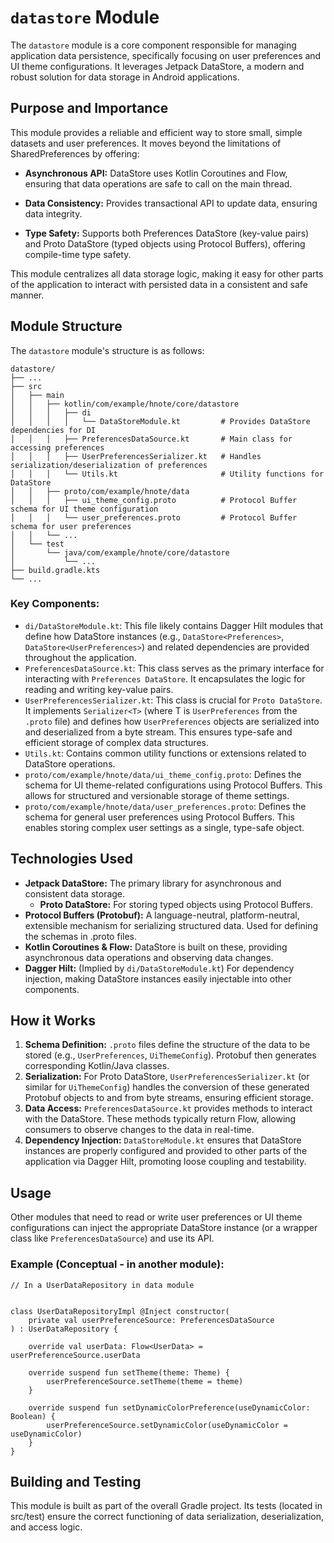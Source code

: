 # `datastore` Module

The `datastore` module is a core component responsible for managing application data persistence,
specifically focusing on user preferences and UI theme configurations. It leverages Jetpack
DataStore, a modern and robust solution for data storage in Android applications.

## Purpose and Importance

This module provides a reliable and efficient way to store small, simple datasets and user
preferences. It moves beyond the limitations of SharedPreferences by offering:

- **Asynchronous API:** DataStore uses Kotlin Coroutines and Flow, ensuring that data operations are
  safe to call on the main thread.

- **Data Consistency:** Provides transactional API to update data, ensuring data integrity.

- **Type Safety:** Supports both Preferences DataStore (key-value pairs) and Proto DataStore (typed
  objects using Protocol Buffers), offering compile-time type safety.

This module centralizes all data storage logic, making it easy for other parts of the application to
interact with persisted data in a consistent and safe manner.

## Module Structure

The `datastore` module's structure is as follows:

```
datastore/
├── ...
├── src
│   ├── main
│   │   ├── kotlin/com/example/hnote/core/datastore
│   │   │   ├── di
│   │   │   │   └── DataStoreModule.kt         # Provides DataStore dependencies for DI
│   │   │   ├── PreferencesDataSource.kt       # Main class for accessing preferences
│   │   │   ├── UserPreferencesSerializer.kt   # Handles serialization/deserialization of preferences
│   │   │   └── Utils.kt                       # Utility functions for DataStore
│   │   ├── proto/com/example/hnote/data
│   │   │   ├── ui_theme_config.proto          # Protocol Buffer schema for UI theme configuration
│   │   │   └── user_preferences.proto         # Protocol Buffer schema for user preferences
│   │   └── ...
│   └── test
│       └── java/com/example/hnote/core/datastore
│           └── ...
├── build.gradle.kts
└── ...
```

### Key Components:

- `di/DataStoreModule.kt`: This file likely contains Dagger Hilt modules that define how DataStore
  instances (e.g., `DataStore<Preferences>`, `DataStore<UserPreferences>`) and related dependencies
  are provided throughout the application.
- `PreferencesDataSource.kt`: This class serves as the primary interface for interacting with
  `Preferences DataStore`. It encapsulates the logic for reading and writing key-value pairs.
- `UserPreferencesSerializer.kt`: This class is crucial for `Proto DataStore`. It implements
  `Serializer<T>` (where T is `UserPreferences` from the `.proto` file) and defines how
  `UserPreferences`
  objects are serialized into and deserialized from a byte stream. This ensures type-safe and
  efficient storage of complex data structures.
- `Utils.kt`: Contains common utility functions or extensions related to DataStore operations.
- `proto/com/example/hnote/data/ui_theme_config.proto`: Defines the schema for UI theme-related
  configurations using Protocol Buffers. This allows for structured and versionable storage of theme
  settings.
- `proto/com/example/hnote/data/user_preferences.proto`: Defines the schema for general user
  preferences using Protocol Buffers. This enables storing complex user settings as a single,
  type-safe object.

## Technologies Used

- **Jetpack DataStore:** The primary library for asynchronous and consistent data storage.
    - **Proto DataStore:** For storing typed objects using Protocol Buffers.
- **Protocol Buffers (Protobuf):** A language-neutral, platform-neutral, extensible mechanism for
  serializing structured data. Used for defining the schemas in .proto files.
- **Kotlin Coroutines & Flow:** DataStore is built on these, providing asynchronous data operations
  and observing data changes.
- **Dagger Hilt:** (Implied by `di/DataStoreModule.kt`) For dependency injection, making DataStore
  instances easily injectable into other components.

## How it Works

1. **Schema Definition:** `.proto` files define the structure of the data to be stored (e.g.,
   `UserPreferences`, `UiThemeConfig`). Protobuf then generates corresponding Kotlin/Java classes.
2. **Serialization:** For Proto DataStore, `UserPreferencesSerializer.kt` (or similar for
   `UiThemeConfig`) handles the conversion of these generated Protobuf objects to and from byte
   streams, ensuring efficient storage.
3. **Data Access:** `PreferencesDataSource.kt` provides methods to interact with the DataStore.
   These
   methods typically return Flow<T>, allowing consumers to observe changes to the data in real-time.
4. **Dependency Injection:** `DataStoreModule.kt` ensures that DataStore instances are properly
   configured and provided to other parts of the application via Dagger Hilt, promoting loose
   coupling and testability.

## Usage

Other modules that need to read or write user preferences or UI theme configurations can inject the
appropriate DataStore instance (or a wrapper class like `PreferencesDataSource`) and use its API.

### Example (Conceptual - in another module):

```
// In a UserDataRepository in data module


class UserDataRepositoryImpl @Inject constructor(
    private val userPreferenceSource: PreferencesDataSource
) : UserDataRepository {

    override val userData: Flow<UserData> = userPreferenceSource.userData

    override suspend fun setTheme(theme: Theme) {
        userPreferenceSource.setTheme(theme = theme)
    }

    override suspend fun setDynamicColorPreference(useDynamicColor: Boolean) {
        userPreferenceSource.setDynamicColor(useDynamicColor = useDynamicColor)
    }
}
```

## Building and Testing

This module is built as part of the overall Gradle project. Its tests (located in src/test) ensure
the correct functioning of data serialization, deserialization, and access logic.